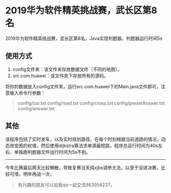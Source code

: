 # 2019华为软件精英挑战赛，武长区第8名
2019华为软件精英挑战赛，武长区第8名，Java实现判题器，判题器运行时间5s

## 使用方式


1. config文件夹：该文件夹存放数据文件（不同的地图）。
2. src.com.huawei：该文件夹下存放所有的源码。

将你的数据放入config文件夹，运行src.com.huawei下的Main.java文件即可，注意输入命令行参数：

> config/car.txt config/road.txt config/cross.txt config/presetAnswer.txt config/answer.txt


## 其他

该程序包括了实时发车，以及实时规划路径，在每个时刻根据当前道路的情况，动态改变图的权值，然后使用dijkstra算法求单源最短路，程序总运行时间为40s左右，单独跑判题器文件运行时间为5s不到。

---
今年比赛最后两天比较懒散，导致复赛当天纯xjbs调参大法，以至于没进决赛，比较可惜，明年再战一次，

> 有兴趣的朋友可以加我qq一起交流863956237。